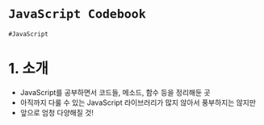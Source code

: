 # `JavaScript Codebook`
`#JavaScript`

# 1. 소개
- JavaScript를 공부하면서 코드들, 메소드, 함수 등을 정리해둔 곳
- 아직까지 다룰 수 있는 JavaScript 라이브러리가 많지 않아서 풍부하지는 않지만
- 앞으로 엄청 다양해질 것!
